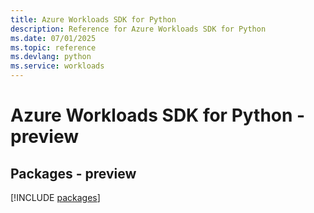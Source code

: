 ```yaml
---
title: Azure Workloads SDK for Python
description: Reference for Azure Workloads SDK for Python
ms.date: 07/01/2025
ms.topic: reference
ms.devlang: python
ms.service: workloads
---
```

# Azure Workloads SDK for Python - preview
## Packages - preview
[!INCLUDE [packages](workloads-index.md)]